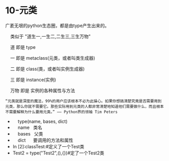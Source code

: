 # 10-元类

广袤无垠的python生态圈，都是由type产生出来的。

    类似于 "道生一,一生二,二生三,三生万物"

    道 即是 type

    一 即是 metaclass(元类，或者叫类生成器)

    二 即是 class(类，或者叫实例生成器)

    三 即是 instance(实例)

    万物 即是 实例的各种属性与方法

```
“元类就是深度的魔法，99%的用户应该根本不必为此操心。如果你想搞清楚究竟是否需要用到元类，那么你就不需要它。那些实际用到元类的人都非常清楚地知道他们需要做什么，而且根本不需要解释为什么要用元类。” —— Python界的领袖 Tim Peters
```

*     type(name, bases, dict)
*     name   类名
*     bases   父类
*     dict      要调用的方法和属性
* In [2]:classTest:#定义了一个Test类
* Test2 = type("Test2",(),{})#定了一个Test2类
